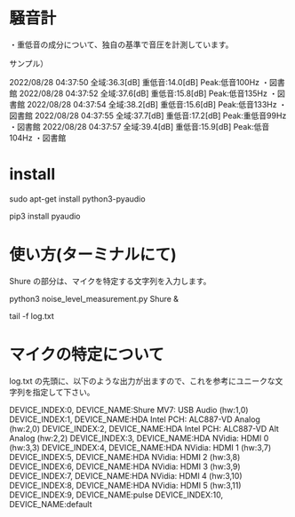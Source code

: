 # 騒音計

・重低音の成分について、独自の基準で音圧を計測しています。

サンプル）

2022/08/28 04:37:50  全域:36.3[dB]     重低音:14.0[dB]     Peak:低音100Hz ・図書館
2022/08/28 04:37:52  全域:37.6[dB]     重低音:15.8[dB]     Peak:低音135Hz ・図書館
2022/08/28 04:37:54  全域:38.2[dB]     重低音:15.6[dB]     Peak:低音133Hz ・図書館
2022/08/28 04:37:55  全域:37.7[dB]     重低音:17.2[dB]     Peak:重低音99Hz ・図書館
2022/08/28 04:37:57  全域:39.4[dB]     重低音:15.9[dB]     Peak:低音104Hz ・図書館


# install

sudo apt-get install python3-pyaudio

pip3 install pyaudio

# 使い方(ターミナルにて)

Shure の部分は、マイクを特定する文字列を入力します。

python3 noise_level_measurement.py Shure &

tail -f log.txt

# マイクの特定について

log.txt の先頭に、以下のような出力が出ますので、これを参考にユニークな文字列を指定して下さい。

DEVICE_INDEX:0, DEVICE_NAME:Shure MV7: USB Audio (hw:1,0)
DEVICE_INDEX:1, DEVICE_NAME:HDA Intel PCH: ALC887-VD Analog (hw:2,0)
DEVICE_INDEX:2, DEVICE_NAME:HDA Intel PCH: ALC887-VD Alt Analog (hw:2,2)
DEVICE_INDEX:3, DEVICE_NAME:HDA NVidia: HDMI 0 (hw:3,3)
DEVICE_INDEX:4, DEVICE_NAME:HDA NVidia: HDMI 1 (hw:3,7)
DEVICE_INDEX:5, DEVICE_NAME:HDA NVidia: HDMI 2 (hw:3,8)
DEVICE_INDEX:6, DEVICE_NAME:HDA NVidia: HDMI 3 (hw:3,9)
DEVICE_INDEX:7, DEVICE_NAME:HDA NVidia: HDMI 4 (hw:3,10)
DEVICE_INDEX:8, DEVICE_NAME:HDA NVidia: HDMI 5 (hw:3,11)
DEVICE_INDEX:9, DEVICE_NAME:pulse
DEVICE_INDEX:10, DEVICE_NAME:default
